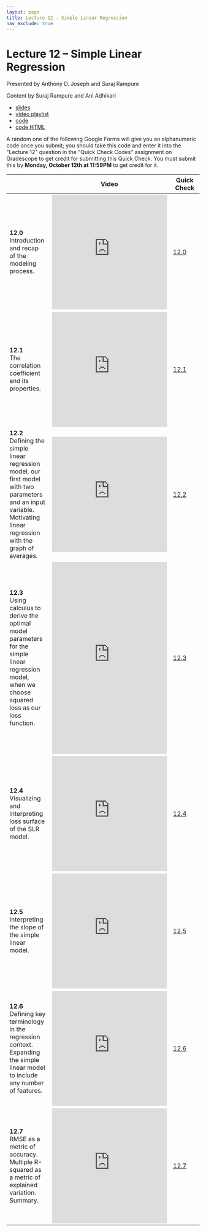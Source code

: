```yaml
---
layout: page
title: Lecture 12 – Simple Linear Regression
nav_exclude: true
---
```


# Lecture 12 – Simple Linear Regression

Presented by Anthony D. Joseph and Suraj Rampure

Content by Suraj Rampure and Ani Adhikari

- [slides](https://docs.google.com/presentation/d/1rHflVaF3aTMD7h96Bv0cwTkbrCTo5xNVq_dfOL7dpCE/edit?usp=sharing)
- [video playlist](https://www.youtube.com/playlist?list=PLQCcNQgUcDfqagPht9n4nHN9-aV784R3c)
- [code](https://data100.datahub.berkeley.edu/hub/user-redirect/git-sync?repo=https://github.com/DS-100/fa20&subPath=lecture/lec12/)
- [code HTML](../../resources/assets/lectures/lec12/lec12.html)

A random one of the following Google Forms will give you an alphanumeric code once you submit; you should take this code and enter it into the "Lecture 12" question in the "Quick Check Codes" assignment on Gradescope to get credit for submitting this Quick Check. You must submit this by **Monday, October 12th at 11:59PM** to get credit for it.

<table>
<colgroup>
<col style="width: 25%" />
<col style="width: 25%" />
<col style="width: 25%" />
</colgroup>
<thead>
<tr class="header">
<th></th>
<th>Video</th>
<th>Quick Check</th>
</tr>
</thead>
<tbody>
<tr>
<td><strong>12.0</strong> <br>Introduction and recap of the modeling process.</td>
<td><iframe width="300" height="300" height src="https://youtube.com/embed/TXWx4v5MGm8" frameborder="0" allow="accelerometer; autoplay; encrypted-media; gyroscope; picture-in-picture" allowfullscreen></iframe></td>
<td><a href="https://docs.google.com/forms/d/e/1FAIpQLSd5Z75WksSVQqVjoqfLVaKpiVrvNgjyNEuDsGOmgLlEhASaMg/viewform" target="\_blank">12.0</a></td>
</tr>
<tr>
<td><strong>12.1</strong> <br>The correlation coefficient and its properties.</td>
<td><iframe width="300" height="300" height src="https://youtube.com/embed/vo9ey0DL1nk" frameborder="0" allow="accelerometer; autoplay; encrypted-media; gyroscope; picture-in-picture" allowfullscreen></iframe></td>
<td><a href="https://docs.google.com/forms/d/e/1FAIpQLSfMaP_29_Az1FQgvGBtdQ8AfcqbhmUJazaqBIKLQtVSRnT0dQ/viewform" target="\_blank">12.1</a></td>
</tr>
<tr>
<td><strong>12.2</strong> <br>Defining the simple linear regression model, our first model with two parameters and an input variable. Motivating linear regression with the graph of averages.</td>
<td><iframe width="300" height="300" height src="https://youtube.com/embed/crDa6Y34r3A" frameborder="0" allow="accelerometer; autoplay; encrypted-media; gyroscope; picture-in-picture" allowfullscreen></iframe></td>
<td><a href="https://docs.google.com/forms/d/e/1FAIpQLSeTZE25q_9AFN2tO5kEAnp6IPv3JpOVv6orKeNV0Jxpvpt9iw/viewform" target="\_blank">12.2</a></td>
</tr>
<tr>
<td><strong>12.3</strong> <br>Using calculus to derive the optimal model parameters for the simple linear regression model, when we choose squared loss as our loss function.</td>
<td><iframe width="300" height="500" height src="https://youtube.com/embed/7hVK78Ir618" frameborder="0" allow="accelerometer; autoplay; encrypted-media; gyroscope; picture-in-picture" allowfullscreen></iframe></td>
<td><a href="https://docs.google.com/forms/d/e/1FAIpQLSeY0yhl9hQRZmxlMe42kvE5pbGJHwyjoTOp-BPJZNiRJTt-Cg/viewform" target="\_blank">12.3</a></td>
</tr>
<tr>
<td><strong>12.4</strong> <br>Visualizing and interpreting loss surface of the SLR model.</td>
<td><iframe width="300" height="300" height src="https://youtube.com/embed/K3e19T_Z9JU" frameborder="0" allow="accelerometer; autoplay; encrypted-media; gyroscope; picture-in-picture" allowfullscreen></iframe></td>
<td><a href="https://docs.google.com/forms/d/e/1FAIpQLSemBu1vJ5j_uoPzLqSGCDh-4GBGRf-M4mW-vXjweMMlAtGrpQ/viewform" target="\_blank">12.4</a></td>
</tr>
<tr>
<td><strong>12.5</strong> <br>Interpreting the slope of the simple linear model. </td>
<td><iframe width="300" height="300" height src="https://youtube.com/embed/dKI_lDXDzvI" frameborder="0" allow="accelerometer; autoplay; encrypted-media; gyroscope; picture-in-picture" allowfullscreen></iframe></td>
<td><a href="https://docs.google.com/forms/d/e/1FAIpQLSfNAMYYJxNWFJlpz3Wl7Xa2jEMalnBw6FLsjr2ukcjDZ1XM_g/viewform" target="\_blank">12.5</a></td>
</tr>
<tr>
<td><strong>12.6</strong> <br>Defining key terminology in the regression context. Expanding the simple linear model to include any number of features.</td>
<td><iframe width="300" height="300" height src="https://youtube.com/embed/LHbuY63Bh_0" frameborder="0" allow="accelerometer; autoplay; encrypted-media; gyroscope; picture-in-picture" allowfullscreen></iframe></td>
<td><a href="https://docs.google.com/forms/d/e/1FAIpQLSfb77dDmoZlrkdQH3ocSFw1xr-_YQdYg1hRZv2oUrxUcaf8Lw/viewform" target="\_blank">12.6</a></td>
</tr>
<tr>
<td><strong>12.7</strong> <br>RMSE as a metric of accuracy. Multiple R-squared as a metric of explained variation. Summary.</td>
<td><iframe width="300" height="300" height src="https://youtube.com/embed/1jLglngUYUM" frameborder="0" allow="accelerometer; autoplay; encrypted-media; gyroscope; picture-in-picture" allowfullscreen></iframe></td>
<td><a href="https://docs.google.com/forms/d/e/1FAIpQLScZ40zJtTzCPhjZf-V4op0lgujVp__HNlAIKKkHi95aYq_Ejg/viewform" target="\_blank">12.7</a></td>
</tr>
